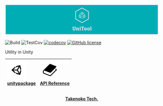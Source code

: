 ![UniTool](.docs/images/mainlogo_wide.png)

![Build](https://github.com/TakenokoTech/UniTool/workflows/Build/badge.svg)
![TestCov](https://github.com/TakenokoTech/UniTool/workflows/TestCov/badge.svg)
[![codecov](https://codecov.io/gh/TakenokoTech/UniTool/branch/master/graph/badge.svg)](https://codecov.io/gh/TakenokoTech/UniTool)
[![GitHub license](https://img.shields.io/badge/license-MIT-blue.svg)](https://github.com/TakenokoTech/UniTool/blob/master/LICENSE)

Utility in Unity

| <img src=".docs/images/unitylogo.png" width="64"><br>[unitypackage](https://github.com/TakenokoTech/UniTool/releases) | <img src=".docs/images/bookicon.png" width="64"><br>[API Reference](https://takenokotech.github.io/UniTool/api/index.html) |
| :-------------------------------------------------------------------------------------------------------------------- | :------------------------------------------------------------------------------------------------------------------------- |


<p align="center">
  <br>
  <a href=""><strong>Takenoko Tech.</strong></a>
</p>
